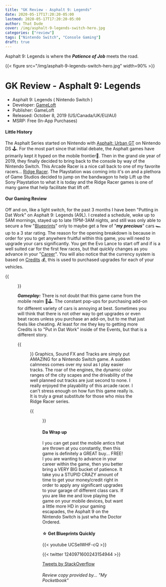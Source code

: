 ```yaml
---
title: "GK Review - Asphalt 9: Legends"
date: 2020-05-17T17:20:20-05:00
lastmod: 2020-05-17T17:20:20-05:00
author: That Dude
cover: /img/asphalt-9-legends-switch-hero.jpg
categories: ["review"]
tags: ["Nintendo Switch", "Console Gaming"]
draft: true
---
```


Asphalt 9: Legends is where the ***Patience of Job*** meets the road.

<!--more-->

{{< figure src="/img/asphalt-9-legends-switch-hero.jpg" width=90% >}}

# GK Review - Asphalt 9: Legends

- Asphalt 9: Legends ( Nintendo Switch )
- Developer: [GameLoft][1]
- Publisher: GameLoft
- Released: October 8, 2019 (US/Canada/UK/EU/AU)
- MSRP: Free (In-App Purchases)

#### Little History
The Asphalt Series started on Nintendo with [Asphalt: Urban GT][5] on Nintendo DS 🕹. For the most part since that initial debate, the Asphalt games have primarily kept it hyped on the mobile frontier📱. Then in the grand ole year of 2019, they finally decided to bring back to the console by way of the Nintendo Switch. This Arcade Racer is a nice call back to one of my favorite racers... [Ridge Racer][6]. The Playstation was coming into it's on and a plethora of Game Studios decided to jump on the bandwagon to help Lift up the Sony Playstation to what it is today and the Ridge Racer games is one of many game that help facilitate that lift off. 


#### Our Gaming Review
Off and on, like a light switch, for the past 3 months I have been "Putting in Dat Work" on Asphalt 9: Legends (A9L). I created a schedule, woke up to 5AM mornings, stayed up to late 11PM-3AM nights, and still was only able to secure a few "[Blueprints][2]" only to maybe get a few of "***my precious***" cars 🏎 up to a 3 star rating.  The reason for the opening breakdown is because in order for you to get anywhere fruitful within this game, you will need to upgrade your cars significantly. You get the Evo Lance to start off and if is a well suited car for the first few races, but that quickly changes as you advance in your "[Career][3]". You will also notice that the currency system is based on [Credits][4] 💰, this is used to purchased upgrades for each of your vehicles. 


{{ <figure src="/img/(Image of a Drift or Car doing a barrel Roll)"> }}

***Gameplay:*** There is not doubt that this game came from the mobile realm 📱🕹. The constant pop-ups for purchasing add-on for different variety of cars is annoying at best. Sometimes you will think that there is not other way to get upgrades or even beat races unless you purchase an add-on, but to me that just feels like cheating. At least for me they key to getting more Credits is to "Put in Dat Work" inside of the Events, but that is a different story. 


{{ <figure src="/img/( Image of the China City )"> }}
Graphics, Sound FX and Tracks are simply put AMAZING for a Nintendo Switch game. A sudden calmness comes over my soul as I play easier tracks. The roar of the engines, the dynamic color ranges of the city scapes and the drivability of the well planned out tracks are just second to none. I really enjoyed the playability of this arcade racer. I can't stress enough on how fun this game really is. It is truly a great substitute for those who miss the Ridge Racer series.


{{ <figure src="/img/( IAdd Picture of The Finish line from a Screenshot )"> }}
#### Da Wrap up
I you can get past the mobile antics that are thrown at you constantly, then this game is definitely a GREAT buy... FREE! I you are wanting to advance in your career within the game, then you better bring a VERY BIG bucket of patience. It take you a STUPID CRAZY amount of time to get your money/credit right in order to apply any significant upgrades to your garage of different class cars. If you are like me and love playing the game on your mobile devices, but want a little more HD in your gaming escapades, the Asphalt 9 on the Nintendo Switch is just wha the Doctor Ordered.




#### ☆ Get Blueprints Quickly
{{< youtube UCSeIWHF-cQ >}}

{{< twitter 1240971600243154944 >}}

<a class="twitter-timeline" data-dnt="true" data-chrome="transparent" data-link-color="#ffcc00" href="https://twitter.com/StackOverflow">Tweets by StackOverflow</a> <script async src="https://platform.twitter.com/widgets.js" charset="utf-8"></script>

###### Review copy provided by... "My Pocketbook"

[1]: http://www.gameloft.co.uk/
[2]: https://asphalt.fandom.com/wiki/Blueprint
[3]: https://asphalt9.info/asphalt9/game-mode/career/
[4]: https://www.bluestacks.com/blog/game-guides/asphalt-9-legend-2018-new-concept-arcade-racing-game/asphalt9-currency-guide-en.html
[5]: http://www.gameloft.com/central/asphalt/creating-a-legend-asphalt-urban-gt/
[6]: https://en.wikipedia.org/wiki/Ridge_Racer_(1993_video_game)
